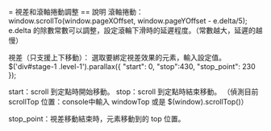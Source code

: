 = 視差和滾軸捲動調整
== 說明
滾軸捲動：
window.scrollTo(window.pageXOffset, window.pageYOffset - e.delta/5);
e.delta 的除數常數可以調整，設定滾輪下滑時的延遲程度。（常數越大，延遲的越慢）

視差（只支援上下移動）：
選取要綁定視差效果的元素，輸入設定值。
$('div#stage-1 .level-1').parallax({ "start": 0, "stop":430, "stop_point": 230 });

start：scroll 到定點時開始移動。
stop：scroll 到定點時結束移動。
（偵測目前 scrollTop 位置：console中輸入 windowTop 或是 $(window).scrollTop()）

stop_point：視差移動結束時，元素移動到的 top 位置。
